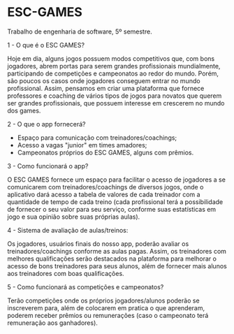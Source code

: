 # ESC-GAMES
Trabalho de engenharia de software, 5º semestre.

1 - O que é o ESC GAMES?

Hoje em dia, alguns jogos possuem modos competitivos que, com bons jogadores, abrem portas para serem grandes profissionais mundialmente, participando de competições e campeonatos ao redor do mundo. Porém, são poucos os casos onde jogadores conseguem entrar no mundo profissional. Assim, pensamos em criar uma plataforma que fornece professores e coaching de vários tipos de jogos para novatos que querem ser grandes profissionais, que possuem interesse em crescerem no mundo dos games.

2 - O que o app fornecerá?
  - Espaço para comunicação com treinadores/coachings;
  - Acesso a vagas "junior" em times amadores;
  - Campeonatos próprios do ESC GAMES, alguns com prêmios.

3 - Como funcionará o app?

O ESC GAMES fornece um espaço para facilitar o acesso de jogadores a se comunicarem com treinadores/coachings de diversos jogos, onde o aplicativo dará acesso a tabela de valores de cada treinador com a quantidade de tempo de cada treino (cada profissional terá a possibilidade de fornecer o seu valor para seu serviço, conforme suas estatísticas em jogo e sua opinião sobre suas próprias aulas).

4 - Sistema de avaliação de aulas/treinos:

Os jogadores, usuários finais do nosso app, poderão avaliar os treinadores/coachings conforme as aulas pagas. Assim, os treinadores com melhores qualificações serão destacados na plataforma para melhorar o acesso de bons treinadores para seus alunos, além de fornecer mais alunos aos treinadores com boas qualificações.

5 - Como funcionará as competições e campeonatos?

Terão competições onde os próprios jogadores/alunos poderão se inscreverem para, além de colocarem em pratica o que aprenderam, poderem receber prêmios ou remunerações (caso o campeonato terá remuneração aos ganhadores).
